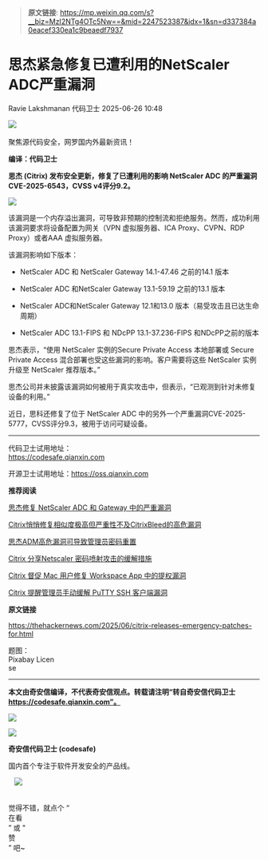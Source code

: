 > **原文链接**: https://mp.weixin.qq.com/s?__biz=MzI2NTg4OTc5Nw==&mid=2247523387&idx=1&sn=d337384a0eacef330ea1c9beaedf7937

#  思杰紧急修复已遭利用的NetScaler ADC严重漏洞  
Ravie Lakshmanan  代码卫士   2025-06-26 10:48  
  
![](https://mmbiz.qpic.cn/mmbiz_gif/Az5ZsrEic9ot90z9etZLlU7OTaPOdibteeibJMMmbwc29aJlDOmUicibIRoLdcuEQjtHQ2qjVtZBt0M5eVbYoQzlHiaw/640?wx_fmt=gif "")  
    
聚焦源代码安全，网罗国内外最新资讯！  
  
**编译：代码卫士**  
  
**思杰 (Citrix) 发布安全更新，修复了已遭利用的影响 NetScaler ADC 的严重漏洞CVE-2025-6543，CVSS v4评分9.2。**  
  
![](https://mmbiz.qpic.cn/mmbiz_png/oBANLWYScMSZVXfR0ju8yz6BT5GKYrGZQFmylymiaH907l0Vo0Qd6A1Da53m4d04nR1iahibpG6jrqQNI4bJqzasQ/640?wx_fmt=png&from=appmsg "")  
  
  
该漏洞是一个内存溢出漏洞，可导致非预期的控制流和拒绝服务。然而，成功利用该漏洞要求将设备配置为网关（VPN 虚拟服务器、ICA Proxy、CVPN、RDP Proxy）或者AAA 虚拟服务器。  
  
该漏洞影响如下版本：  
  
- NetScaler ADC 和 NetScaler Gateway 14.1-47.46 之前的14.1 版本  
  
- NetScaler ADC 和NetScaler Gateway 13.1-59.19 之前的13.1 版本  
  
- NetScaler ADC和NetScaler Gateway 12.1和13.0 版本（易受攻击且已达生命周期）  
  
- NetScaler ADC 13.1-FIPS 和 NDcPP 13.1-37.236-FIPS 和NDcPP之前的版本  
  
  
  
思杰表示，“使用 NetScaler 实例的Secure Private Access 本地部署或 Secure Private Access 混合部署也受这些漏洞的影响。客户需要将这些 NetScaler 实例升级至 NetScaler 推荐版本。”  
  
思杰公司并未披露该漏洞如何被用于真实攻击中，但表示，“已观测到针对未修复设备的利用。”  
  
近日，思科还修复了位于 NetScaler ADC 中的另外一个严重漏洞CVE-2025-5777，CVSS评分9.3，被用于访问可疑设备。  
  
  
****  
代码卫士试用地址：  
https://codesafe.qianxin.com  
  
开源卫士试用地址：https://oss.qianxin.com  
  
  
  
  
  
  
  
  
  
  
  
  
  
**推荐阅读**  
  
[思杰修复 NetScaler ADC 和 Gateway 中的严重漏洞](https://mp.weixin.qq.com/s?__biz=MzI2NTg4OTc5Nw==&mid=2247523373&idx=1&sn=046fdf8814e8311d4a31bd092804a2c2&scene=21#wechat_redirect)  
  
  
[Citrix悄悄修复相似度极高但严重性不及CitrixBleed的高危漏洞](https://mp.weixin.qq.com/s?__biz=MzI2NTg4OTc5Nw==&mid=2247519419&idx=1&sn=3bb85759ff76414bd555bb55aa1b3c16&scene=21#wechat_redirect)  
  
  
[思杰ADM高危漏洞可导致管理员密码重置](https://mp.weixin.qq.com/s?__biz=MzI2NTg4OTc5Nw==&mid=2247512458&idx=3&sn=b55867df7184e1bc35226d1d943cabe3&scene=21#wechat_redirect)  
  
  
[Citrix 分享Netscaler 密码喷射攻击的缓解措施](https://mp.weixin.qq.com/s?__biz=MzI2NTg4OTc5Nw==&mid=2247521806&idx=1&sn=0678a9877c98e19004381988c56fc6c5&scene=21#wechat_redirect)  
  
  
[Citrix 督促 Mac 用户修复 Workspace App 中的提权漏洞](https://mp.weixin.qq.com/s?__biz=MzI2NTg4OTc5Nw==&mid=2247519614&idx=1&sn=9e0519627dc928e416d3ba3de0a1941c&scene=21#wechat_redirect)  
  
  
[Citrix 提醒管理员手动缓解 PuTTY SSH 客户端漏洞](https://mp.weixin.qq.com/s?__biz=MzI2NTg4OTc5Nw==&mid=2247519453&idx=1&sn=b108366a369534bc2bc55f5a5089d587&scene=21#wechat_redirect)  
  
  
  
  
  
**原文链接**  
  
https://thehackernews.com/2025/06/citrix-releases-emergency-patches-for.html  
  
  
  
题图：  
Pixabay Licen  
se  
  
****  
**本文由奇安信编译，不代表奇安信观点。转载请注明“转自奇安信代码卫士 https://codesafe.qianxin.com”。**  
  
  
  
  
![](https://mmbiz.qpic.cn/mmbiz_jpg/oBANLWYScMSf7nNLWrJL6dkJp7RB8Kl4zxU9ibnQjuvo4VoZ5ic9Q91K3WshWzqEybcroVEOQpgYfx1uYgwJhlFQ/640?wx_fmt=jpeg "")  
  
![](https://mmbiz.qpic.cn/mmbiz_jpg/oBANLWYScMSN5sfviaCuvYQccJZlrr64sRlvcbdWjDic9mPQ8mBBFDCKP6VibiaNE1kDVuoIOiaIVRoTjSsSftGC8gw/640?wx_fmt=jpeg "")  
  
**奇安信代码卫士 (codesafe)**  
  
国内首个专注于软件开发安全的产品线。  
  
   ![](https://mmbiz.qpic.cn/mmbiz_gif/oBANLWYScMQ5iciaeKS21icDIWSVd0M9zEhicFK0rbCJOrgpc09iaH6nvqvsIdckDfxH2K4tu9CvPJgSf7XhGHJwVyQ/640?wx_fmt=gif "")  
  
   
觉得不错，就点个 “  
在看  
” 或 "  
赞  
” 吧~  
  

